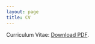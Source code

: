 ```yaml
---
layout: page
title: CV
---
```


Curriculum Vitae: [Download PDF](/files/mpsmcv.pdf).

<!--
<embed src="https://drive.google.com/viewerng/viewer?embedded=true&url=https://pavelsolis.github.io/files/mpsmcv.pdf" width="700" height="2705">
-->
